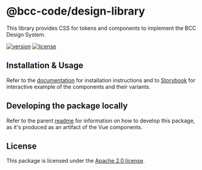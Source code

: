 # @bcc-code/design-library
This library provides CSS for tokens and components to implement the BCC Design System.

[![version](https://img.shields.io/npm/v/@bcc-code/design-library)](https://github.com/bcc-code/bcc-design/releases) [![license](https://img.shields.io/npm/l/@bcc-code/design-library)](https://github.com/bcc-code/bcc-design/blob/main/design-library/css-package/LICENSE)

## Installation & Usage
Refer to the [documentation](https://developer.bcc.no/bcc-design/design-library/) for installation instructions and to [Storybook](https://component-stories.developer.bcc.no) for interactive example of the components and their variants.

## Developing the package locally
Refer to the parent [readme](../README.md) for information on how to develop this package, as it's produced as an artifact of the Vue components.

## License
This package is licensed under the [Apache 2.0 license](./LICENSE).
